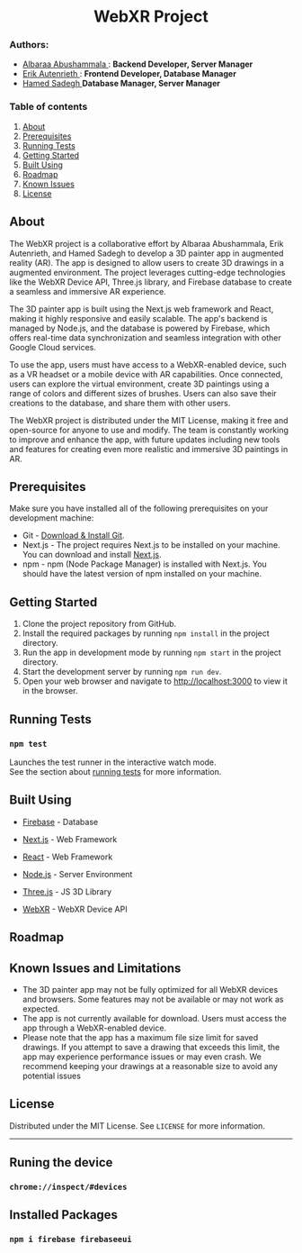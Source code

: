 <h1 align="center">WebXR Project</h1>

### Authors:

- [Albaraa Abushammala ](mailto:albaraa.abushammala@smail.inf.h-brs.de): **Backend Developer, Server Manager**
- [Erik Autenrieth ](mailto:erik.autenrieth@smail.inf.h-brs.de): **Frontend Developer, Database Manager**
- [Hamed Sadegh ](mailto:hamed.sadegh@mail.inf.h-brs.de)**Database Manager, Server Manager**

### Table of contents

1. [About](#about)<br>
2. [Prerequisites](#prerequisites)<br>
3. [Running Tests](#running_tests)<br>
4. [Getting Started](#getting_started)<br>
5. [Built Using](#built_using)<br>
6. [Roadmap](#roadmap)<br>
7. [Known Issues](#known_issues)<br>
8. [License](#license)<br>

## About <a name = "about"></a>

The WebXR project is a collaborative effort by Albaraa Abushammala, Erik Autenrieth, and Hamed Sadegh to develop a 3D painter app in augmented reality (AR). The app is designed to allow users to create 3D drawings in a augmented environment. The project leverages cutting-edge technologies like the WebXR Device API, Three.js library, and Firebase database to create a seamless and immersive AR experience.

The 3D painter app is built using the Next.js web framework and React, making it highly responsive and easily scalable. The app's backend is managed by Node.js, and the database is powered by Firebase, which offers real-time data synchronization and seamless integration with other Google Cloud services.

To use the app, users must have access to a WebXR-enabled device, such as a VR headset or a mobile device with AR capabilities. Once connected, users can explore the virtual environment, create 3D paintings using a range of colors and different sizes of brushes. Users can also save their creations to the database, and share them with other users.

The WebXR project is distributed under the MIT License, making it free and open-source for anyone to use and modify. The team is constantly working to improve and enhance the app, with future updates including new tools and features for creating even more realistic and immersive 3D paintings in AR.

## Prerequisites <a name = "prerequisites"></a>

Make sure you have installed all of the following prerequisites on your development machine:

- Git - [Download & Install Git](https://git-scm.com/downloads).
- Next.js - The project requires Next.js to be installed on your machine. You can download and install [Next.js](https://nextjs.org).
- npm - npm (Node Package Manager) is installed with Next.js. You should have the latest version of npm installed on your machine.

## Getting Started <a name = "getting_started"></a>

1. Clone the project repository from GitHub.
2. Install the required packages by running `npm install` in the project directory.
3. Run the app in development mode by running `npm start` in the project directory.
4. Start the development server by running `npm run dev`.
5. Open your web browser and navigate to [http://localhost:3000](http://localhost:3000) to view it in the browser.

## Running Tests <a name = "running_tests"></a>

### `npm test`

Launches the test runner in the interactive watch mode.\
See the section about [running tests](https://facebook.github.io/create-react-app/docs/running-tests) for more information.

## Built Using <a name = "built_using"></a>

- [Firebase](https://firebase.google.com/) - Database
- [Next.js](https://nextjs.org/) - Web Framework
- [React](https://reactjs.org/) - Web Framework
- [Node.js](https://nodejs.org/en/) - Server Environment

- [Three.js](https://threejs.org/) - JS 3D Library
- [WebXR](https://immersiveweb.dev/) - WebXR Device API

## Roadmap <a name = "roadmap"></a>

## Known Issues and Limitations <a name = "issues"></a>

- The 3D painter app may not be fully optimized for all WebXR devices and browsers.
  Some features may not be available or may not work as expected.
- The app is not currently available for download. Users must access the app through a WebXR-enabled device.
- Please note that the app has a maximum file size limit for saved drawings. If you attempt to save a drawing that exceeds this limit, the app may experience performance issues or may even crash.
  We recommend keeping your drawings at a reasonable size to avoid any potential issues

## License <a name = "license"></a>

Distributed under the MIT License. See `LICENSE` for more information.

---

## Runing the device

### `chrome://inspect/#devices`

## Installed Packages

### `npm i firebase firebaseeui`
